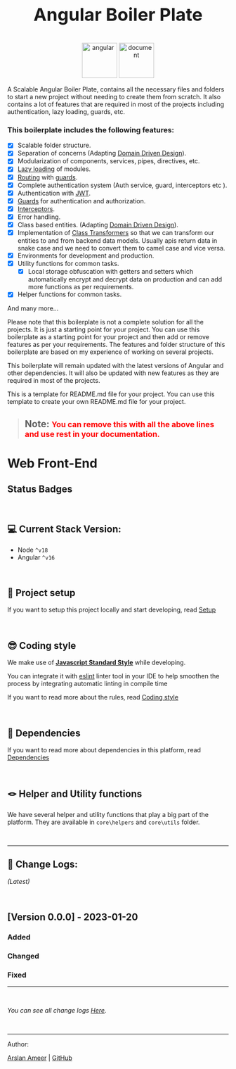 # <p style="font-size:40px; font-weight: bold; text-align: center" align="center">Angular Boiler Plate</p>

<p align="center" float="left">
     <img src="https://cdn.worldvectorlogo.com/logos/angular-icon-1.svg" alt="angular" width="80">
  <img src="https://cdn-icons-png.flaticon.com/512/1408/1408941.png" alt="document" width="80">
</p>

A Scalable Angular Boiler Plate, contains all the necessary files and folders to start a new project without needing to create them from scratch. 
It also contains a lot of features that are required in most of the projects including authentication, lazy loading, guards, etc.
### This boilerplate includes the following features:


- [x] Scalable folder structure.
- [x] Separation of concerns (Adapting [Domain Driven Design](https://en.wikipedia.org/wiki/Domain-driven_design)).
- [x] Modularization of components, services, pipes, directives, etc.
- [x] [Lazy loading](https://angular.io/guide/lazy-loading-ngmodules) of modules.
- [x] [Routing](https://angular.io/guide/router) with [guards](https://angular.io/api/router/CanActivate).
- [x] Complete authentication system (Auth service, guard, interceptors etc ).
- [x] Authentication with [JWT](https://jwt.io/).
- [x] [Guards](https://angular.io/api/router/CanActivate) for authentication and authorization.
- [x] [Interceptors](https://angular.io/api/common/http/HttpInterceptor).
- [x] Error handling.
- [x] Class based entities. (Adapting [Domain Driven Design](https://en.wikipedia.org/wiki/Domain-driven_design)).
- [x] Implementation of [Class Transformers](https://github.com/typestack/class-transformer) so that we can transform our entities to and from backend data models. Usually apis return data in snake case and we need to 
  convert them to camel case and vice versa.
- [x] Environments for development and production.
- [x] Utility functions for common tasks.
  - [x] Local storage obfuscation with getters and setters which automatically encrypt and decrypt data on production and can add more functions as per requirements.
- [x] Helper functions for common tasks.

And many more...

Please note that this boilerplate is not a complete solution for all the projects. It is just a starting point for your project.
You can use this boilerplate as a starting point for your project and then add or remove features as per your requirements.
The features and folder structure of this boilerplate are based on my experience of working on several projects.

This boilerplate will remain updated with the latest versions of Angular and other dependencies.
It will also be updated with new features as they are required in most of the projects. 


This is a template for README.md file for your project. You can use this template to create your own README.md file for your project.

> ## **Note:** <small style="color: red"> You can remove this with all the above lines and use rest in your documentation.</small>

# Web Front-End

Status Badges
---
<p align="right"> &nbsp;</p>

## 💻 Current Stack Version:

- Node `^v18`
- Angular `^v16`

<p align="right"> &nbsp;</p>

## 🚀 Project setup

If you want to setup this project locally and start developing, read [Setup](docs/setup.md)

<p align="right"> &nbsp;</p>

## 😎 Coding style

We make use of **[Javascript Standard Style](https://standardjs.com/)** while developing.

You can integrate it with [eslint](https://eslint.org/) linter tool in your IDE to help smoothen the process by integrating automatic linting in compile time

If you want to read more about the rules, read [Coding style](docs/coding-style.md)

<p align="right"> &nbsp;</p>

## 🧳 Dependencies

If you want to read more about dependencies in this platform, read [Dependencies](docs/dependencies.md)

<p align="right"> &nbsp;</p>

## 🪢 Helper and Utility functions

We have several helper and utility functions that play a big part of the platform. They are available in `core\helpers` and `core\utils` folder.

<p align="right"> &nbsp;</p>

---

## 📜 Change Logs:
_(Latest)_
<p align="right"> &nbsp;</p>

## [Version 0.0.0] - 2023-01-20

### Added


### Changed


### Fixed


---

<p align="right"> &nbsp;</p>

_You can see all change logs [Here](/CHANGELOG.md)._

<p align="right"> &nbsp;</p>

----------------------------
Author:

[Arslan Ameer](www.arslanameer.com) | [GitHub](https://github.com/ArslanAmeer)
